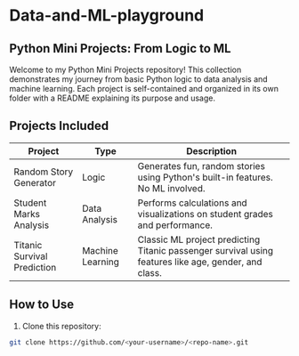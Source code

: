 # Data-and-ML-playground

## Python Mini Projects: From Logic to ML

Welcome to my Python Mini Projects repository! This collection demonstrates my journey from basic Python logic to data analysis and machine learning. Each project is self-contained and organized in its own folder with a README explaining its purpose and usage.

## Projects Included

| Project | Type | Description |
|---------|------|-------------|
| Random Story Generator | Logic | Generates fun, random stories using Python's built-in features. No ML involved. |
| Student Marks Analysis | Data Analysis | Performs calculations and visualizations on student grades and performance. |
| Titanic Survival Prediction | Machine Learning | Classic ML project predicting Titanic passenger survival using features like age, gender, and class. |

## How to Use

1. Clone this repository:
```bash
git clone https://github.com/<your-username>/<repo-name>.git
